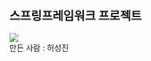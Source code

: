 <h2>스프링프레임워크 프로젝트</h2>
<img src = "https://flexible.img.hani.co.kr/flexible/normal/590/590/imgdb/resize/2007/1227/68227042_20071227.jpg" />
<div>만든 사람 : 허성진</div>
